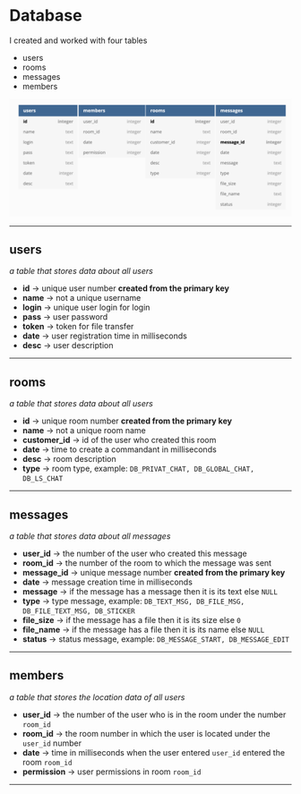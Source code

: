 #  Database

I created and worked with four tables
- users
- rooms
- messages
- members

![](./schema.png)

---

## users
*a table that stores data about all users*
- __id__    -> unique user number **created from the primary key**
- __name__  -> not a unique username
- __login__ -> unique user login for login
- __pass__  -> user password
- __token__ -> token for file transfer
- __date__  -> user registration time in milliseconds
- __desc__  -> user description

--- 
## rooms
*a table that stores data about all users*
- __id__ -> unique room number **created from the primary key**
- __name__ -> not a unique room name
- __customer_id__ -> id of the user who created this room
- __date__ -> time to create a commandant in milliseconds
- __desc__ -> room description
- __type__ -> room type, example: `DB_PRIVAT_CHAT, DB_GLOBAL_CHAT, DB_LS_CHAT`
--- 
## messages
*a table that stores data about all messages*
- __user_id__ -> the number of the user who created this message
- __room_id__ -> the number of the room to which the message was sent
- __message_id__ -> unique message number **created from the primary key**
- __date__ -> message creation time in milliseconds
- __message__ -> if the message has a message then it is its text else `NULL`
- __type__ -> type message, example: `DB_TEXT_MSG, DB_FILE_MSG, DB_FILE_TEXT_MSG, DB_STICKER`
- __file_size__ -> if the message has a file then it is its size else `0`
- __file_name__ -> if the message has a file then it is its name else `NULL`
- __status__ -> status message, example: `DB_MESSAGE_START, DB_MESSAGE_EDIT`
---
 ## members
*a table that stores the location data of all users*
- __user_id__ -> the number of the user who is in the room under the number `room_id`
- __room_id__ -> the room number in which the user is located under the `user_id` number
- __date__ -> time in milliseconds when the user entered `user_id` entered the room `room_id`
- __permission__ -> user permissions in room `room_id`
---
